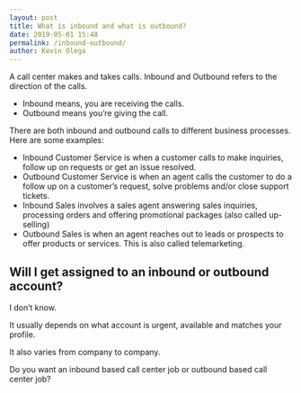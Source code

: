```yaml
--- 
layout: post 
title: What is inbound and what is outbound?
date: 2019-05-01 15:48
permalink: /inbound-outbound/ 
author: Kevin Olega 
--- 
```

A call center makes and takes calls. Inbound and Outbound refers to the direction of the calls.

- Inbound means, you are receiving the calls.
- Outbound means you’re giving the call.

There are both inbound and outbound calls to different business processes. Here are some examples:

- Inbound Customer Service is when a customer calls to make inquiries, follow up on requests or get an issue resolved.
- Outbound Customer Service is when an agent calls the customer to do a follow up on a customer’s request, solve problems and/or close support tickets.
- Inbound Sales involves a sales agent answering sales inquiries, processing orders and offering promotional packages (also called up-selling)
- Outbound Sales is when an agent reaches out to leads or prospects to offer products or services. This is also called telemarketing.

## Will I get assigned to an inbound or outbound account?

I don’t know. 

It usually depends on what account is urgent, available and matches your profile. 

It also varies from company to company. 

Do you want an inbound based call center job or outbound based call center job?
